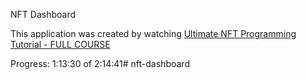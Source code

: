 NFT Dashboard

This application was created by watching 
[Ultimate NFT Programming Tutorial - FULL COURSE
](https://www.youtube.com/watch?v=tBMk1iZa85Y)




Progress:
1:13:30 of 2:14:41# nft-dashboard
